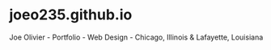 # joeo235.github.io
Joe Olivier - Portfolio - Web Design - Chicago, Illinois &amp; Lafayette, Louisiana

